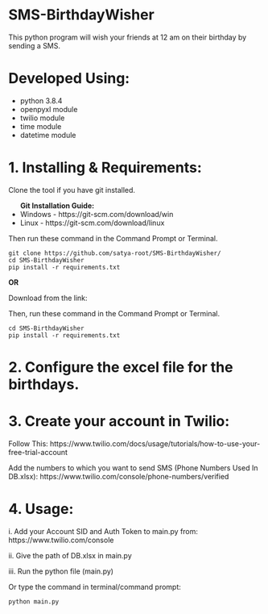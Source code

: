 # SMS-BirthdayWisher
<p> This python program will wish your friends at 12 am on their birthday by sending a SMS. </p>

# Developed Using:
<ul>
  <li> python 3.8.4 </li>
  <li> openpyxl module </li>
  <li> twilio module </li>
  <li> time module </li>
  <li> datetime module </li>
</ul>

# 1. Installing & Requirements:
<p> Clone the tool if you have git installed. </p>
<b> <ul> Git Installation Guide: </b>
  <li>Windows - https://git-scm.com/download/win </li>
  <li>Linux - https://git-scm.com/download/linux </li>
  </ul>
Then run these command in the Command Prompt or Terminal.

```
git clone https://github.com/satya-root/SMS-BirthdayWisher/
cd SMS-BirthdayWisher
pip install -r requirements.txt
```
<p> <b> OR </b> </p>
<p> Download from the link: <p>
Then, run these command in the Command Prompt or Terminal.

```
cd SMS-BirthdayWisher
pip install -r requirements.txt
```
# 2. Configure the excel file for the birthdays.

# 3. Create your account in Twilio: 
<p> Follow This: https://www.twilio.com/docs/usage/tutorials/how-to-use-your-free-trial-account </p>
<p> Add the numbers to which you want to send SMS (Phone Numbers Used In DB.xlsx): https://www.twilio.com/console/phone-numbers/verified </p>

# 4. Usage:
<p> i.   Add your Account SID and Auth Token to main.py from: https://www.twilio.com/console </p>
<p> ii.  Give the path of DB.xlsx in main.py </p>
<p> iii. Run the python file (main.py) </p>
  
<p> Or type the command in terminal/command prompt: </p>

```
python main.py
```
